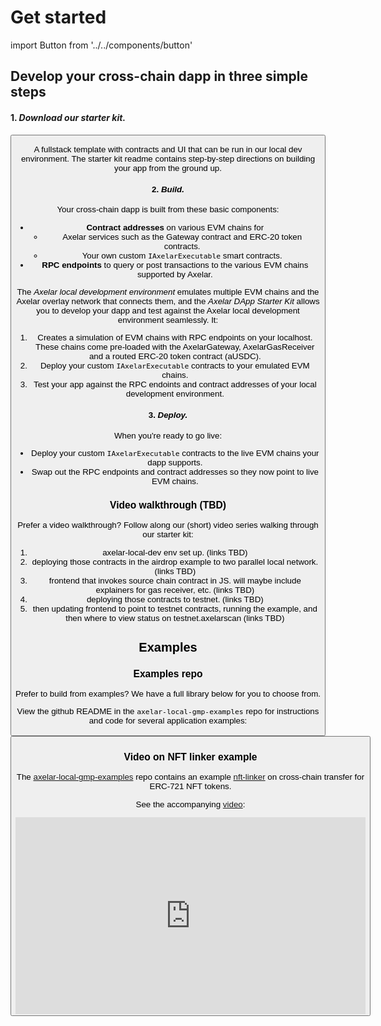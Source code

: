 # Get started

import Button from '../../components/button'

## Develop your cross-chain dapp in three simple steps

#### 1. **_Download our starter kit._** 

<Button title="Axelar DApp Starter Kit" url="https://github.com/axelarnetwork/axelar-dapp-starter-kit" />

A fullstack template with contracts and UI that can be run in our local dev environment. The starter kit readme contains step-by-step directions on building your app from the ground up.


#### 2. **_Build._** 

Your cross-chain dapp is built from these basic components:

- **Contract addresses** on various EVM chains for
  - Axelar services such as the Gateway contract and ERC-20 token contracts.
  - Your own custom `IAxelarExecutable` smart contracts.
- **RPC endpoints** to query or post transactions to the various EVM chains supported by Axelar.

The _Axelar local development environment_ emulates multiple EVM chains and the Axelar overlay network that connects them, and the _Axelar DApp Starter Kit_ allows you to develop your dapp and test against the Axelar local development environment seamlessly. It:
1. Creates a simulation of EVM chains with RPC endpoints on your localhost. These chains come pre-loaded with the AxelarGateway, AxelarGasReceiver and a routed ERC-20 token contract (aUSDC).
2. Deploy your custom `IAxelarExecutable` contracts to your emulated EVM chains.
3. Test your app against the RPC endoints and contract addresses of your local development environment.

#### 3. **_Deploy._** 

When you're ready to go live:

- Deploy your custom `IAxelarExecutable` contracts to the live EVM chains your dapp supports.
- Swap out the RPC endpoints and contract addresses so they now point to live EVM chains.

### Video walkthrough (TBD)

Prefer a video walkthrough? Follow along our (short) video series walking through our starter kit:
1. axelar-local-dev env set up. (links TBD)
2. deploying those contracts in the airdrop example to two parallel local network. (links TBD)
3. frontend that invokes source chain contract in JS. will maybe include explainers for gas receiver, etc. (links TBD)
4. deploying those contracts to testnet. (links TBD)
5. then updating frontend to point to testnet contracts, running the example, and then where to view status on testnet.axelarscan (links TBD)


## Examples

### Examples repo

Prefer to build from examples? We have a full library below for you to choose from.

View the github README in the `axelar-local-gmp-examples` repo for instructions and code for several application examples:

<Button title="Examples" url="https://github.com/axelarnetwork/axelar-local-gmp-examples" />

### Video on NFT linker example

The [axelar-local-gmp-examples](https://github.com/axelarnetwork/axelar-local-gmp-examples) repo contains an example [nft-linker](https://github.com/axelarnetwork/axelar-local-gmp-examples/tree/main/examples/nft-linker) on cross-chain transfer for ERC-721 NFT tokens.

See the accompanying [video](https://www.youtube.com/watch?v=pAxuQ7PIl8g):

<iframe width="560" height="315" src="https://www.youtube.com/embed/pAxuQ7PIl8g" title="YouTube video player" frameborder="0" allow="accelerometer; autoplay; clipboard-write; encrypted-media; gyroscope; picture-in-picture" allowfullscreen></iframe>